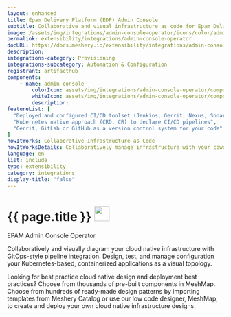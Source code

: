 ```yaml
---
layout: enhanced
title: Epam Delivery Platform (EDP) Admin Console
subtitle: Collaborative and visual infrastructure as code for Epam Delivery Platform (EDP) Admin Console
image: /assets/img/integrations/admin-console-operator/icons/color/admin-console-operator-color.svg
permalink: extensibility/integrations/admin-console-operator
docURL: https://docs.meshery.io/extensibility/integrations/admin-console-operator
description: 
integrations-category: Provisioning
integrations-subcategory: Automation & Configuration
registrant: artifacthub
components: 
	- name: admin-console
		colorIcon: assets/img/integrations/admin-console-operator/components/admin-console/icons/color/admin-console-color.svg
		whiteIcon: assets/img/integrations/admin-console-operator/components/admin-console/icons/white/admin-console-white.svg
		description: 
featureList: [
  "Deployed and configured CI/CD toolset (Jenkins, Gerrit, Nexus, SonarQube)",
  "Kubernetes native approach (CRD, CR) to declare CI/CD pipelines",
  "Gerrit, GitLab or GitHub as a version control system for your code"
]
howItWorks: Collaborative Infrastructure as Code
howItWorksDetails: Collaboratively manage infrastructure with your coworkers synchronously sharing the same designs.
language: en
list: include
type: extensibility
category: integrations
display-title: "false"
---
```

<h1>{{ page.title }} <img src="{{ page.image }}" style="width: 35px; height: 35px;" /></h1>

<p>
EPAM Admin Console Operator
</p>
<p>
    Collaboratively and visually diagram your cloud native infrastructure with GitOps-style pipeline integration. Design, test, and manage configuration your Kubernetes-based, containerized applications as a visual topology.
</p>
<p>
    Looking for best practice cloud native design and deployment best practices? Choose from thousands of pre-built components in MeshMap. Choose from hundreds of ready-made design patterns by importing templates from Meshery Catalog or use our low code designer, MeshMap, to create and deploy your own cloud native infrastructure designs.
</p>
